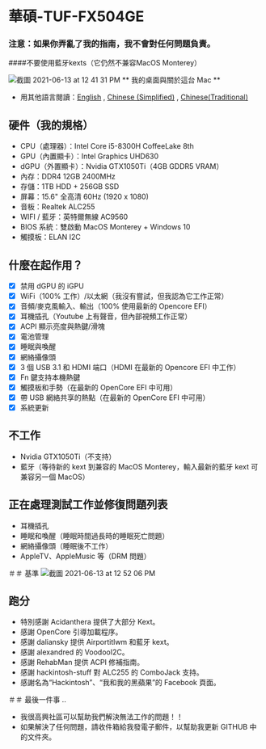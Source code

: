 # 華碩-TUF-FX504GE
### 注意：如果你弄亂了我的指南，我不會對任何問題負責。
####不要使用藍牙kexts（它仍然不兼容MacOS Monterey）

![截圖 2021-06-13 at 12 41 31 PM](https://user-images.githubusercontent.com/85815874/121795795-971d7800-cc46-11eb-9afa-556592a81087.png)
                                      ** 我的桌面與關於這台 Mac **
* 用其他語言閱讀：[English](README.md) , [Chinese (Simplified)](README_zh_cn.md) , [Chinese(Traditional)](README_zh-tw.md)

## 硬件（我的規格）
- CPU（處理器）：Intel Core i5-8300H CoffeeLake 8th
- GPU（內置顯卡）：Intel Graphics UHD630
- dGPU（外置顯卡）：Nvidia GTX1050Ti（4GB GDDR5 VRAM）
- 內存：DDR4 12GB 2400MHz
- 存儲：1TB HDD + 256GB SSD
- 屏幕：15.6" 全高清 60Hz (1920 x 1080)
- 音板：Realtek ALC255
- WIFI / 藍牙：英特爾無線 AC9560
- BIOS 系統：雙啟動 MacOS Monterey + Windows 10
- 觸摸板：ELAN I2C

## 什麼在起作用？
- [x] 禁用 dGPU 的 iGPU
- [x] WiFi（100% 工作）/以太網（我沒有嘗試，但我認為它工作正常）
- [x] 音頻/麥克風輸入、輸出（100% 使用最新的 Opencore EFI）
- [x] 耳機插孔（Youtube 上有聲音，但內部視頻工作正常）
- [x] ACPI 顯示亮度與熱鍵/滑塊
- [x] 電池管理
- [x] 睡眠與喚醒
- [x] 網絡攝像頭
- [x] 3 個 USB 3.1 和 HDMI 端口（HDMI 在最新的 Opencore EFI 中工作）
- [x] Fn 鍵支持本機熱鍵
- [x] 觸摸板和手勢（在最新的 OpenCore EFI 中可用）
- [x] 帶 USB 網絡共享的熱點（在最新的 OpenCore EFI 中可用）
- [x] 系統更新

## 不工作
- Nvidia GTX1050Ti（不支持）
- 藍牙（等待新的 kext 到兼容的 MacOS Monterey，輸入最新的藍牙 kext 可兼容另一個 MacOS）

## 正在處理測試工作並修復問題列表
- 耳機插孔
- 睡眠和喚醒（睡眠時間過長時的睡眠死亡問題）
- 網絡攝像頭（睡眠後不工作）
- AppleTV、AppleMusic 等（DRM 問題）

＃＃ 基準
![截圖 2021-06-13 at 12 52 06 PM](https://user-images.githubusercontent.com/85815874/121795848-0f843900-cc47-11eb-8b66-eff358a82c7d.png)

## 跑分
- 特別感謝 Acidanthera 提供了大部分 Kext。
- 感謝 OpenCore 引導加載程序。
- 感謝 daliansky 提供 Airportitlwm 和藍牙 kext。
- 感謝 alexandred 的 VoodooI2C。
- 感謝 RehabMan 提供 ACPI 修補指南。
- 感謝 hackintosh-stuff 對 ALC255 的 ComboJack 支持。
- 感謝名為“Hackintosh”、“我和我的黑蘋果”的 Facebook 頁面。

＃＃ 最後一件事 ..
- 我很高興社區可以幫助我們解決無法工作的問題！！
- 如果解決了任何問題，請收件箱給我發電子郵件，以幫助我更新 GITHUB 中的文件夾。
